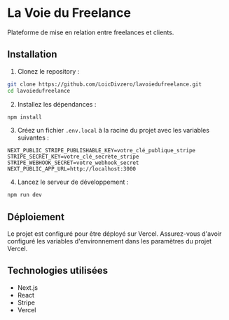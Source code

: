 # La Voie du Freelance

Plateforme de mise en relation entre freelances et clients.

## Installation

1. Clonez le repository :
```bash
git clone https://github.com/LoicDivzero/lavoiedufreelance.git
cd lavoiedufreelance
```

2. Installez les dépendances :
```bash
npm install
```

3. Créez un fichier `.env.local` à la racine du projet avec les variables suivantes :
```
NEXT_PUBLIC_STRIPE_PUBLISHABLE_KEY=votre_clé_publique_stripe
STRIPE_SECRET_KEY=votre_clé_secrète_stripe
STRIPE_WEBHOOK_SECRET=votre_webhook_secret
NEXT_PUBLIC_APP_URL=http://localhost:3000
```

4. Lancez le serveur de développement :
```bash
npm run dev
```

## Déploiement

Le projet est configuré pour être déployé sur Vercel. Assurez-vous d'avoir configuré les variables d'environnement dans les paramètres du projet Vercel.

## Technologies utilisées

- Next.js
- React
- Stripe
- Vercel 